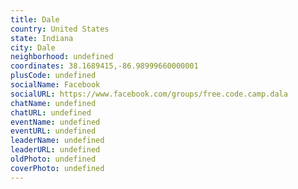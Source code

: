```yaml
---
title: Dale
country: United States
state: Indiana
city: Dale
neighborhood: undefined
coordinates: 38.1689415,-86.98999660000001
plusCode: undefined
socialName: Facebook
socialURL: https://www.facebook.com/groups/free.code.camp.dala
chatName: undefined
chatURL: undefined
eventName: undefined
eventURL: undefined
leaderName: undefined
leaderURL: undefined
oldPhoto: undefined
coverPhoto: undefined
---
```

